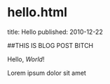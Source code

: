 # hello.html
title: Hello
published: 2010-12-22

##THIS IS BLOG POST BITCH

Hello, *World*!

Lorem ipsum dolor sit amet
